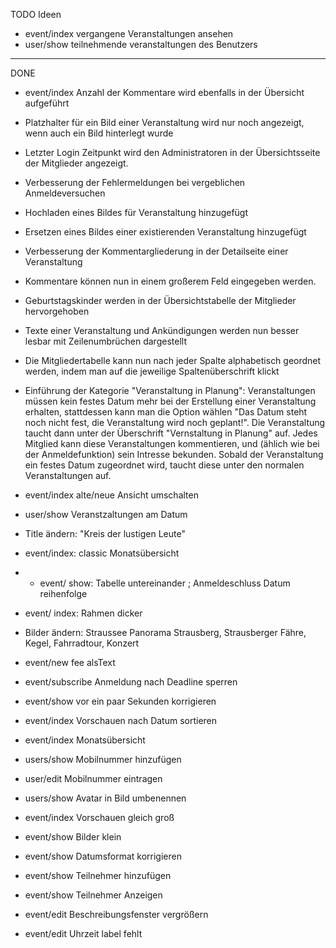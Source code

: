 
TODO Ideen
* event/index vergangene Veranstaltungen ansehen
* user/show teilnehmende veranstaltungen des Benutzers
______________________________________________ 

DONE
* event/index Anzahl der Kommentare wird ebenfalls in der Übersicht aufgeführt
* Platzhalter für ein Bild einer Veranstaltung wird nur noch angezeigt, wenn auch ein Bild hinterlegt wurde
* Letzter Login Zeitpunkt wird den Administratoren in der Übersichtsseite der Mitglieder angezeigt.
* Verbesserung der Fehlermeldungen bei vergeblichen Anmeldeversuchen
* Hochladen eines Bildes für Veranstaltung hinzugefügt
* Ersetzen eines Bildes einer existierenden Veranstaltung hinzugefügt
* Verbesserung der Kommentargliederung in der Detailseite einer Veranstaltung
* Kommentare können nun in einem großerem Feld eingegeben werden.
* Geburtstagskinder werden in der Übersichtstabelle der Mitglieder hervorgehoben
* Texte einer Veranstaltung und Ankündigungen  werden nun besser lesbar mit Zeilenumbrüchen dargestellt
* Die Mitgliedertabelle kann nun nach jeder Spalte alphabetisch geordnet werden, indem man auf die jeweilige Spaltenüberschrift klickt
* Einführung der Kategorie "Veranstaltung in Planung": Veranstaltungen müssen kein festes Datum mehr bei der Erstellung einer Veranstaltung erhalten,
  stattdessen kann man die Option wählen "Das Datum steht noch nicht fest, die Veranstaltung wird noch geplant!". Die Veranstaltung taucht dann 
  unter der Überschrift "Vernstaltung in Planung" auf. Jedes Mitglied kann diese Veranstaltungen kommentieren, und (ählich wie bei der Anmeldefunktion) sein Intresse bekunden.
  Sobald der Veranstaltung ein festes Datum zugeordnet wird, taucht diese unter den normalen Veranstaltungen auf.
* event/index alte/neue Ansicht umschalten
* user/show  Veranstzaltungen am Datum
* Title ändern: "Kreis der lustigen Leute"
* event/index: classic Monatsübersicht
* * event/ show: Tabelle untereinander ;  Anmeldeschluss Datum reihenfolge
* event/ index: Rahmen dicker
* Bilder ändern: Straussee Panorama Strausberg, Strausberger Fähre, Kegel, Fahrradtour, Konzert
* event/new     fee alsText
* event/subscribe Anmeldung nach Deadline sperren

* event/show vor ein paar Sekunden korrigieren
* event/index Vorschauen nach Datum sortieren
* event/index Monatsübersicht
* users/show Mobilnummer hinzufügen
* user/edit  Mobilnummer eintragen
* users/show Avatar in Bild umbenennen
* event/index Vorschauen gleich groß

* event/show Bilder klein
* event/show Datumsformat korrigieren
* event/show Teilnehmer hinzufügen 
* event/show Teilnehmer Anzeigen

* event/edit Beschreibungsfenster vergrößern
* event/edit Uhrzeit label fehlt